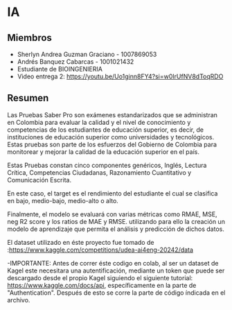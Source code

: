 # IA
## Miembros
- Sherlyn Andrea Guzman Graciano - 1007869053
- Andrés Banquez Cabarcas - 1001021432
- Estudiante de BIOINGENIERIA
- Video entrega 2: https://youtu.be/Uo1ginn8FY4?si=w0IrUfNV8dToqRDO 


 ## Resumen
Las Pruebas Saber Pro son exámenes estandarizados que se administran en Colombia para evaluar la calidad y el nivel de conocimiento y competencias de los estudiantes de educación superior, es decir, de instituciones de educación superior como universidades y tecnológicos. Estas pruebas son parte de los esfuerzos del Gobierno de Colombia para monitorear y mejorar la calidad de la educación superior en el país.

Estas Pruebas constan cinco componentes genéricos, Inglés, Lectura Crítica, Competencias Ciudadanas, Razonamiento Cuantitativo y Comunicación Escrita.

En este caso, el target es el rendimiento del estudiante el cual se clasifica en bajo, medio-bajo, medio-alto o alto.

Finalmente, el modelo se evaluará con varias métricas como RMAE, MSE, neg R2 score y los ratios de MAE y RMSE. utilizando para ello la creación un modelo de aprendizaje que permita el análisis y predicción de dichos datos. 

El dataset utilizado en éste proyecto fue tomado de :https://www.kaggle.com/competitions/udea-ai4eng-20242/data 


-IMPORTANTE:
Antes de correr éste codigo en colab, al ser un dataset de Kagel este necesitara una autentificación, mediante un token que puede ser descargado desde el propio Kagel siguiendo el siguiente tutorial: https://www.kaggle.com/docs/api, específicamente en la parte de "Authentication". Después de esto se corre la parte de código índicada en el archivo.

